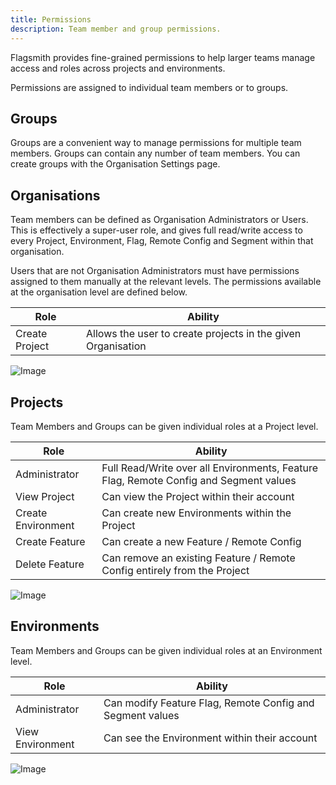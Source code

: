 ```yaml
---
title: Permissions
description: Team member and group permissions.
---
```


Flagsmith provides fine-grained permissions to help larger teams manage access and roles across projects and
environments.

Permissions are assigned to individual team members or to groups.

## Groups

Groups are a convenient way to manage permissions for multiple team members. Groups can contain any number of team
members. You can create groups with the Organisation Settings page.

## Organisations

Team members can be defined as Organisation Administrators or Users. This is effectively a super-user role, and gives full read/write access to every Project, Environment, Flag, Remote Config and Segment within that organisation.

Users that are not Organisation Administrators must have permissions assigned to them manually at the relevant levels. The permissions available at the organisation level are defined below. 

| **Role**           | **Ability**                                                                           |
| ------------------ | ------------------------------------------------------------------------------------- |
| Create Project | Allows the user to create projects in the given Organisation |

![Image](/img/organisation-permissions.png)


## Projects

Team Members and Groups can be given individual roles at a Project level.

| **Role**           | **Ability**                                                                           |
| ------------------ | ------------------------------------------------------------------------------------- |
| Administrator      | Full Read/Write over all Environments, Feature Flag, Remote Config and Segment values |
| View Project       | Can view the Project within their account                                             |
| Create Environment | Can create new Environments within the Project                                        |
| Create Feature     | Can create a new Feature / Remote Config                                              |
| Delete Feature     | Can remove an existing Feature / Remote Config entirely from the Project              |

![Image](/img/project-permissions.png)

## Environments

Team Members and Groups can be given individual roles at an Environment level.

| **Role**         | **Ability**                                               |
| ---------------- | --------------------------------------------------------- |
| Administrator    | Can modify Feature Flag, Remote Config and Segment values |
| View Environment | Can see the Environment within their account              |

![Image](/img/environment-permissions.png)
